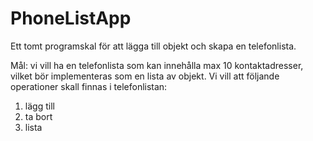 # PhoneListApp

Ett tomt programskal för att lägga till objekt och skapa en telefonlista.

Mål: vi vill ha en telefonlista som kan innehålla max 10 kontaktadresser, vilket bör implementeras som en lista av
objekt. Vi vill att följande operationer skall finnas i telefonlistan:

1. lägg till
2. ta bort
3. lista
